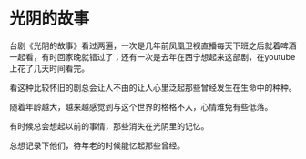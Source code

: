 # 光阴的故事

台剧《光阴的故事》看过两遍，一次是几年前凤凰卫视直播每天下班之后就着啤酒一起看，有时回家晚就错过了；还有一次是去年在西宁想起来这部剧，在youtube上花了几天时间看完。

看这种比较怀旧的剧总会让人不由的让人心里泛起那些曾经发生在生命中的种种。

随着年龄越大，越来越感觉到与这个世界的格格不入，心情难免有些低落。

有时候总会想起以前的事情，那些消失在光阴里的记忆。

总想记录下他们，待年老的时候能忆起那些曾经。


